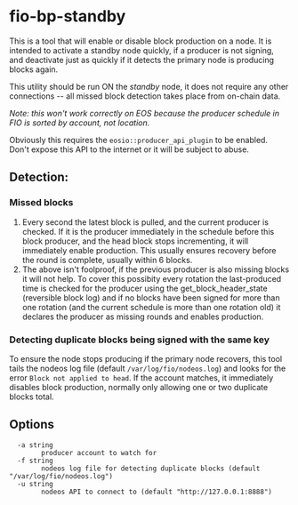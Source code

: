 # fio-bp-standby

This is a tool that will enable or disable block production on a node. It is intended to activate a standby node quickly,
if a producer is not signing, and deactivate just as quickly if it detects the primary node is producing blocks again.

This utility should be run ON the _standby_ node, it does not require any other connections -- all missed block detection
takes place from on-chain data.

_Note: this won't work correctly on EOS because the producer schedule in FIO is sorted by account, not location._

Obviously this requires the `eosio::producer_api_plugin` to be enabled. Don't expose this API to the internet or it
will be subject to abuse.

## Detection:

### Missed blocks

1. Every second the latest block is pulled, and the current producer is checked. If it is the producer immediately
in the schedule before this block producer, and the head block stops incrementing, it will immediately enable production.
This usually ensures recovery before the round is complete, usually within 6 blocks.
1. The above isn't foolproof, if the previous producer is also missing blocks it will not help. To cover this possibity
every rotation the last-produced time is checked for the producer using the get_block_header_state (reversible block log)
and if no blocks have been signed for more than one rotation (and the current schedule is more than one rotation old) it
declares the producer as missing rounds and enables production.

### Detecting duplicate blocks being signed with the same key

To ensure the node stops producing if the primary node recovers, this tool tails the nodeos log file
(default `/var/log/fio/nodeos.log`) and looks for the error `Block not applied to head`. If the account matches, it
immediately disables block production, normally only allowing one or two duplicate blocks total.

## Options

```
  -a string
    	producer account to watch for
  -f string
    	nodeos log file for detecting duplicate blocks (default "/var/log/fio/nodeos.log")
  -u string
    	nodeos API to connect to (default "http://127.0.0.1:8888")
```
